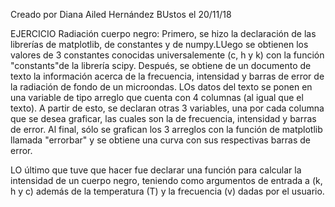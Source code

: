 Creado por Diana Ailed Hernández BUstos el 20/11/18

EJERCICIO Radiación cuerpo negro:
Primero, se hizo la declaración de las librerías de matplotlib, de constantes y de numpy.LUego se obtienen los valores de 3 constantes conocidas universalemente (c, h y k) con la función "constants"de la librería scipy. Después, se obtiene de un documento de texto la información acerca de la frecuencia, intensidad y barras de error de la radiación de fondo de un microondas. LOs datos del texto se ponen en una variable de tipo arreglo que cuenta con 4 columnas (al igual que el texto). A partir de esto, se declaran otras 3 variables, una por cada columna que se desea graficar, las cuales son la de frecuencia, intensidad y barras de error. Al final, sólo se grafican los 3 arreglos con la función de matplotlib llamada "errorbar" y se obtiene una curva con sus respectivas barras de error. 

LO último que tuve que hacer fue declarar una función para calcular la intensidad de un cuerpo negro, teniendo como argumentos de entrada a (k, h y c) además de la temperatura (T) y la frecuencia (v) dadas por el usuario. 
